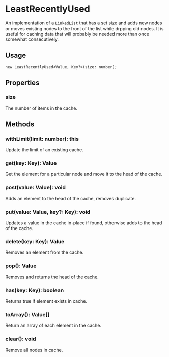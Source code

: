 # LeastRecentlyUsed

An implementation of a `LinkedList` that has a set size and adds new nodes or moves existing nodes to the front of the list while drpping old nodes. It is useful for caching data that will probably be needed more than once somewhat consecutively.

## Usage

```
new LeastRecentlyUsed<Value, Key?>(size: number);
```

## Properties

### size

The number of items in the cache.

## Methods

### withLimit(limit: number): this

Update the limit of an existing cache.

### get(key: Key): Value

Get the element for a particular node and move it to the head of the cache.

### post(value: Value): void

Adds an element to the head of the cache, removes duplicate.

### put(value: Value, key?: Key): void

Updates a value in the cache in-place if found, otherwise adds to the head of the cache.

### delete(key: Key): Value

Removes an element from the cache.

### pop(): Value

Removes and returns the head of the cache.

### has(key: Key): boolean

Returns true if element exists in cache.

### toArray(): Value[]

Return an array of each element in the cache.

### clear(): void

Remove all nodes in cache.
